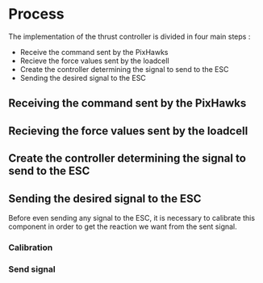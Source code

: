 # Process

The implementation of the thrust controller is divided in four main steps :  
* Receive the command sent by the PixHawks
* Recieve the force values sent by the loadcell
* Create the controller determining the signal to send to the ESC
* Sending the desired signal to the ESC


## Receiving the command sent by the PixHawks


## Recieving the force values sent by the loadcell



## Create the controller determining the signal to send to the ESC




## Sending the desired signal to the ESC

Before even sending any signal to the ESC, it is necessary to calibrate this component in order to get the reaction we want from the sent signal.

### Calibration

### Send signal